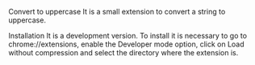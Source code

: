 Convert to uppercase
It is a small extension to convert a string to uppercase.


Installation
It is a development version.
To install it is necessary to go to chrome://extensions, enable the Developer mode option, click on Load without compression and select the directory where the extension is.
